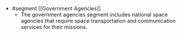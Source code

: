 - #segment [[Government Agencies]]
	- The government agencies segment includes national space agencies that require space transportation and communication services for their missions.